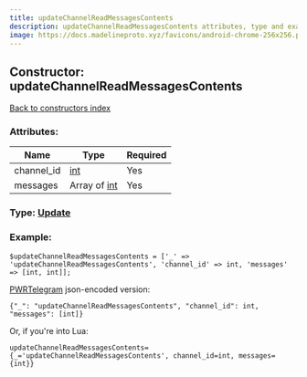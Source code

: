 ```yaml
---
title: updateChannelReadMessagesContents
description: updateChannelReadMessagesContents attributes, type and example
image: https://docs.madelineproto.xyz/favicons/android-chrome-256x256.png
---
```

## Constructor: updateChannelReadMessagesContents  
[Back to constructors index](index.md)



### Attributes:

| Name     |    Type       | Required |
|----------|---------------|----------|
|channel\_id|[int](../types/int.md) | Yes|
|messages|Array of [int](../types/int.md) | Yes|



### Type: [Update](../types/Update.md)


### Example:

```
$updateChannelReadMessagesContents = ['_' => 'updateChannelReadMessagesContents', 'channel_id' => int, 'messages' => [int, int]];
```  

[PWRTelegram](https://pwrtelegram.xyz) json-encoded version:

```
{"_": "updateChannelReadMessagesContents", "channel_id": int, "messages": [int]}
```


Or, if you're into Lua:  


```
updateChannelReadMessagesContents={_='updateChannelReadMessagesContents', channel_id=int, messages={int}}

```


